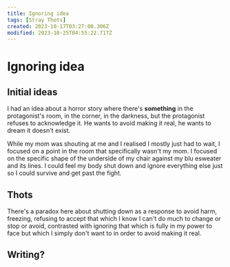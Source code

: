 ```yaml
---
title: Ignoring idea
tags: [Stray Thots]
created: 2023-10-17T03:27:00.306Z
modified: 2023-10-25T04:55:22.717Z
---
```


# Ignoring idea

## Initial ideas

I had an idea about a horror story where there's **something** in the protagonist's room, in the corner, in the darkness, but the protagonist refuses to acknowledge it. He wants to avoid making it real, he wants to dream it doesn't exist.

While my mom was shouting at me and I realised I mostly just had to wait, I focused on a point in the room that specifically wasn't my mom. I focused on the specific shape of the underside of my chair against my blu esweater and its lines. I could feel my body shut down and ignore everything else just so I could survive and get past the fight.

## Thots

There's a paradox here about shutting down as a response to avoid harm, freezing, refusing to accept that which I know I can't do much to change or stop or avoid, contrasted with ignoring that which is fully in my power to face but which I simply don't want to in order to avoid making it real.

## Writing?


